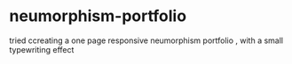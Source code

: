 # neumorphism-portfolio
tried ccreating a one page responsive neumorphism portfolio , with a small typewriting effect

